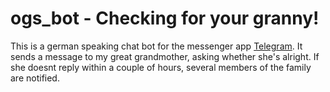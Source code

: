 # ogs_bot - Checking for your granny!

This is a german speaking chat bot for the messenger app [Telegram](https://telegram.org). It sends a message to my great grandmother, asking whether she's alright. If she doesnt reply within a couple of hours, several members of the family are notified.
